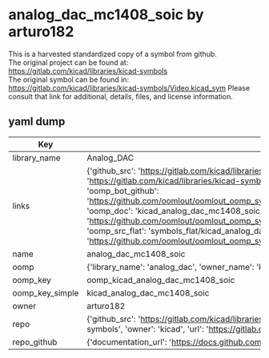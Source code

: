 # analog_dac_mc1408_soic by arturo182  
This is a harvested standardized copy of a symbol from github.  
The original project can be found at:  
https://gitlab.com/kicad/libraries/kicad-symbols  
The original symbol can be found in:
https://gitlab.com/kicad/libraries/kicad-symbols/Video.kicad_sym
Please consult that link for additional, details, files, and license information.  
## yaml dump  
| Key | Value |  
| --- | --- |  
| library_name | Analog_DAC |  
| links | {'github_src': 'https://gitlab.com/kicad/libraries/kicad-symbols/Video.kicad_sym', 'github_src_repo': 'https://gitlab.com/kicad/libraries/kicad-symbols', 'oomp_bot': 'kicad_analog_dac_mc1408_soic/working', 'oomp_bot_github': 'https://github.com/oomlout/oomlout_oomp_symbol_bot/tree/main/kicad_analog_dac_mc1408_soic/working', 'oomp_doc': 'kicad_analog_dac_mc1408_soic/working', 'oomp_doc_github': 'https://github.com/oomlout/oomlout_oomp_symbol_doc/tree/main/kicad_analog_dac_mc1408_soic/working', 'oomp_src_flat': 'symbols_flat/kicad_analog_dac_mc1408_soic/working', 'oomp_src_flat_github': 'https://github.com/oomlout/oomlout_oomp_symbol_src/tree/main/kicad_analog_dac_mc1408_soic/working'} |  
| name | analog_dac_mc1408_soic |  
| oomp | {'library_name': 'analog_dac', 'owner_name': 'kicad', 'symbol_name': 'analog_dac_mc1408_soic'} |  
| oomp_key | oomp_kicad_analog_dac_mc1408_soic |  
| oomp_key_simple | kicad_analog_dac_mc1408_soic |  
| owner | arturo182 |  
| repo | {'github_src': 'https://gitlab.com/kicad/libraries/kicad-symbols/Video.kicad_sym', 'name': 'libraries/kicad-symbols', 'owner': 'kicad', 'url': 'https://gitlab.com/kicad/libraries/kicad-symbols'} |  
| repo_github | {'documentation_url': 'https://docs.github.com/rest/repos/repos#get-a-repository', 'message': 'Not Found'} |  

